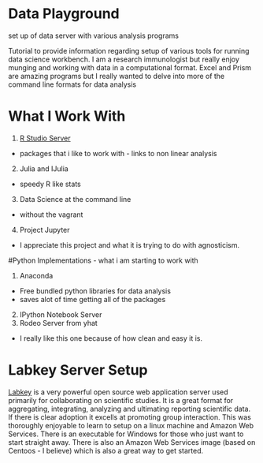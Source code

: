 # Data Playground
set up of data server with various analysis programs

Tutorial to provide information regarding setup of various tools for running data science workbench.  I am a research immunologist but really enjoy munging and working with data in a computational format.  Excel and Prism are amazing programs but I really wanted to delve into more of the command line formats for data analysis

# What I Work With
1. [R Studio Server](https://github.com/aaronjwilson/dataplayground/blob/master/rStudio.md)
  * packages that i like to work with - links to non linear analysis
2. Julia and IJulia
  * speedy R like stats
3. Data Science at the command line
  * without the vagrant
4. Project Jupyter
  * I appreciate this project and what it is trying to do with agnosticism.

#Python Implementations - what i am starting to work with
1. Anaconda
  * Free bundled python libraries for data analysis
  * saves alot of time getting all of the packages
2. IPython Notebook Server
3. Rodeo Server from yhat
  * I really like this one because of how clean and easy it is.

# Labkey Server Setup

[Labkey](https://www.labkey.com "LABKEY") is a very powerful open source web application server used primarily for collaborating on scientific studies.  It is a great format for aggregating, integrating, analyzing and ultimating reporting scientific data.  If there is clear adoption it excells at promoting group interaction. This was thoroughly enjoyable to learn to setup on a linux machine and Amazon Web Services.  There is an executable for Windows for those who just want to start straight away.  There is also an Amazon Web Services image (based on Centoos - I believe) which is also a great way to get started.   

